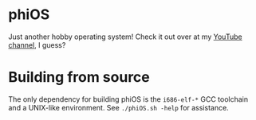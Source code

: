 # phiOS
Just another hobby operating system!
Check it out over at my [YouTube channel](https://www.youtube.com/channel/UCzXuqt4_pAogDUzy3RpN9nQ), I guess?

# Building from source
The only dependency for building phiOS is the `i686-elf-*` GCC toolchain and a UNIX-like environment. See `./phiOS.sh -help` for assistance.
